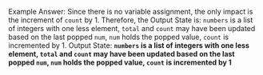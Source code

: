 Example Answer:
Since there is no variable assignment, the only impact is the increment of `count` by 1. Therefore, the Output State is: `numbers` is a list of integers with one less element, `total` and `count` may have been updated based on the last popped `num`, `num` holds the popped value, `count` is incremented by 1.
Output State: **`numbers` is a list of integers with one less element, `total` and `count` may have been updated based on the last popped `num`, `num` holds the popped value, `count` is incremented by 1**